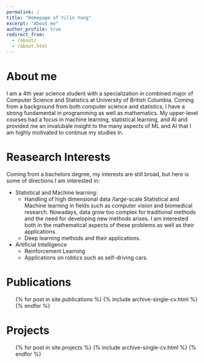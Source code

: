```yaml
---
permalink: /
title: "Homepage of Yilin Yang"
excerpt: "About me"
author_profile: true
redirect_from: 
  - /about/
  - /about.html
---
```

About me
======
I am a 4th year science student with a specialization in combined major of Computer Science and Statistics at University of British Columbia. Coming from a background from both computer science and statistics, I have a strong fundamental in programming as well as mathematics. My upper-level courses had a focus in machine learning, statistical learning, and AI and provided me an invalubale insight to the many aspects of ML and AI that I am highly motivated to continue my studies in.

Reasearch Interests
======
Coming from a bachelors degree, my interests are still broad, but here is some of directions I am interested in:

* Statistical and Machine learning:
  * Handling of high dimensional data /large-scale Statistical and Machine learning in fields such as computer vision and biomedical research. Nowadays, data grow too complex for traditional methods and the need for developing new methods arises. I am interested both in the mathematical aspects of these problems as well as their applications.
  * Deep learning methods and their applications.
* Artificial Intelligence
  * Reinforcement Learning
  * Applications on robtics such as self-driving cars.


Publications
======
  <ul>{% for post in site.publications %}
    {% include archive-single-cv.html %}
  {% endfor %}</ul>
  
Projects
======
  <ul>{% for post in site.projects %}
    {% include archive-single-cv.html %}
  {% endfor %}</ul>
